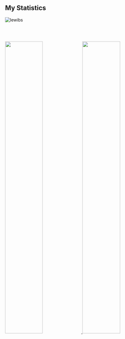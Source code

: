 ## My Statistics

<p>
  <img align="center"
    src="https://github-readme-stats.vercel.app/api/top-langs?username=lewibs&show_icons=true&locale=en&bg_color=0d1117&text_color=ffffff&layout=compact"
    alt="lewibs" 
    bg_color=#808080
   />
</p>
<br>

<br/>
<p align="left">
  <a href="https://abhigyantrips.dev/">
  <img width="49.5%" src="https://github-readme-stats.vercel.app/api?username=lewibs&show_icons=true&theme=gruvbox&hide_border=true" />
    <img width="49.5%" src="https://github-readme-streak-stats.herokuapp.com/?user=lewibs&theme=gruvbox&hide_border=true" />
  </a>
</p>
<br>

